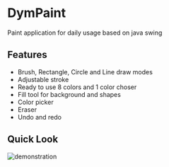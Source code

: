 # DymPaint
Paint application for daily usage based on java swing
## Features
* Brush, Rectangle, Circle and Line draw modes
* Adjustable stroke
* Ready to use 8 colors and 1 color choser
* Fill tool for background and shapes
* Color picker
* Eraser
* Undo and redo
## Quick Look
![demonstration](https://github.com/MehmetUmit/DymPaint/blob/main/quicklook.gif)
